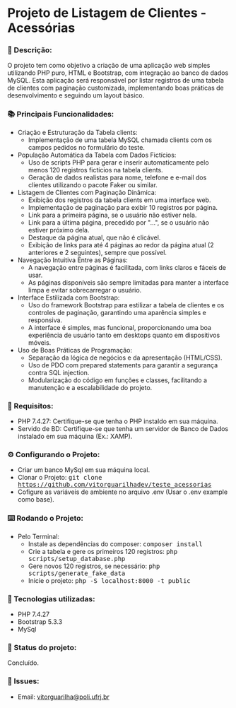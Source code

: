 # Projeto de Listagem de Clientes - Acessórias

### 📝 Descrição: 
O projeto tem como objetivo a criação de uma aplicação web simples utilizando PHP puro, HTML e Bootstrap, com integração ao banco de dados MySQL. Esta aplicação será responsável por listar registros de uma tabela de clientes com paginação customizada, implementando boas práticas de desenvolvimento e seguindo um layout básico.

### 📚 Principais Funcionalidades:
*    Criação e Estruturação da Tabela clients:
     - Implementação de uma tabela MySQL chamada clients com os campos pedidos no formulário do teste.
*    População Automática da Tabela com Dados Fictícios:
     - Uso de scripts PHP para gerar e inserir automaticamente pelo menos 120 registros fictícios na tabela clients.
     - Geração de dados realistas para nome, telefone e e-mail dos clientes utilizando o pacote Faker ou similar.
*    Listagem de Clientes com Paginação Dinâmica:
     - Exibição dos registros da tabela clients em uma interface web.
     - Implementação de paginação para exibir 10 registros por página.
     - Link para a primeira página, se o usuário não estiver nela.
     - Link para a última página, precedido por "…", se o usuário não estiver próximo dela.
     - Destaque da página atual, que não é clicável.
     - Exibição de links para até 4 páginas ao redor da página atual (2 anteriores e 2 seguintes), sempre que possível.
*    Navegação Intuitiva Entre as Páginas:
     - A navegação entre páginas é facilitada, com links claros e fáceis de usar.
     - As páginas disponíveis são sempre limitadas para manter a interface limpa e evitar sobrecarregar o usuário.
*    Interface Estilizada com Bootstrap: 
     - Uso do framework Bootstrap para estilizar a tabela de clientes e os controles de paginação, garantindo uma aparência simples e responsiva.
     - A interface é simples, mas funcional, proporcionando uma boa experiência de usuário tanto em desktops quanto em dispositivos móveis.
*    Uso de Boas Práticas de Programação:
     - Separação da lógica de negócios e da apresentação (HTML/CSS).
     - Uso de PDO com prepared statements para garantir a segurança contra SQL injection.
     - Modularização do código em funções e classes, facilitando a manutenção e a escalabilidade do projeto.

### 📜 Requisitos:
*    PHP 7.4.27: Certifique-se que tenha o PHP instaldo em sua máquina.
*    Servido de BD: Certifique-se que tenha um servidor de Banco de Dados instalado em sua máquina (Ex.: XAMP).

### ⚙ Configurando o Projeto:

*    Criar um banco MySql em sua máquina local.
*    Clonar o Projeto: <kbd>git clone https://github.com/vitorguarilhadev/teste_acessorias</kbd>   
*    Cofigure as variáveis de ambiente no arquivo .env (Usar o .env example como base). 

### ⌨️ Rodando o Projeto:

*    Pelo Terminal:
     - Instale as dependências do composer: <kbd>composer install</kbd>
     - Crie a tabela e gere os primeiros 120 registros: <kbd>php scripts/setup_database.php</kbd>
     - Gere novos 120 registros, se necessário: <kbd>php scripts/generate_fake_data</kbd>
     - Inicie o projeto: <kbd>php -S localhost:8000 -t public</kbd>

### 🔧 Tecnologias utilizadas: 
*   PHP 7.4.27
*   Bootstrap 5.3.3
*   MySql

### 🎯 Status do projeto:
Concluído.

### 🐛 Issues:
* Email: vitorguarilha@poli.ufrj.br
